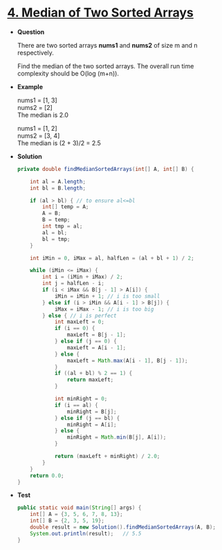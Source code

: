 # [4. Median of Two Sorted Arrays](https://leetcode.com/problems/median-of-two-sorted-arrays)

* **Question**

    There are two sorted arrays **nums1** and **nums2** of size m and n respectively.
    
    Find the median of the two sorted arrays. The overall run time complexity should be O(log (m+n)).
    
* **Example**
    
    nums1 = [1, 3]<br>
    nums2 = [2]<br>
    The median is 2.0
    
    nums1 = [1, 2]<br>
    nums2 = [3, 4]<br>
    The median is (2 + 3)/2 = 2.5
    
* **Solution**

    ```java
    private double findMedianSortedArrays(int[] A, int[] B) {
    
        int al = A.length;
        int bl = B.length;

        if (al > bl) { // to ensure al<=bl
            int[] temp = A;
            A = B;
            B = temp;
            int tmp = al;
            al = bl;
            bl = tmp;
        }

        int iMin = 0, iMax = al, halfLen = (al + bl + 1) / 2;

        while (iMin <= iMax) {
            int i = (iMin + iMax) / 2;
            int j = halfLen - i;
            if (i < iMax && B[j - 1] > A[i]) {
                iMin = iMin + 1; // i is too small
            } else if (i > iMin && A[i - 1] > B[j]) {
                iMax = iMax - 1; // i is too big
            } else { // i is perfect
                int maxLeft = 0;
                if (i == 0) {
                    maxLeft = B[j - 1];
                } else if (j == 0) {
                    maxLeft = A[i - 1];
                } else {
                    maxLeft = Math.max(A[i - 1], B[j - 1]);
                }
                if ((al + bl) % 2 == 1) {
                    return maxLeft;
                }

                int minRight = 0;
                if (i == al) {
                    minRight = B[j];
                } else if (j == bl) {
                    minRight = A[i];
                } else {
                    minRight = Math.min(B[j], A[i]);
                }

                return (maxLeft + minRight) / 2.0;
            }
        }
        return 0.0;
    }
    ```

* **Test**

    ```java
    public static void main(String[] args) {
        int[] A = {3, 5, 6, 7, 8, 13};
        int[] B = {2, 3, 5, 19};
        double result = new Solution().findMedianSortedArrays(A, B);
        System.out.println(result);   // 5.5
    }
    ```